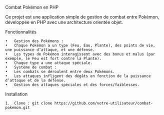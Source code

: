 Combat Pokémon en PHP

Ce projet est une application simple de gestion de combat entre Pokémon, développée en PHP avec une architecture orientée objet.

Fonctionnalités

	•	Gestion des Pokémons :
	•	Chaque Pokémon a un type (Feu, Eau, Plante), des points de vie, une puissance d’attaque, et une défense.
	•	Les types de Pokémon interagissent avec des bonus et malus (par exemple, le Feu est fort contre la Plante).
	•	Chaque type a une attaque spéciale.
	•	Système de combat :
	•	Les combats se déroulent entre deux Pokémons.
	•	Les attaques infligent des dégâts en fonction de la puissance d’attaque et de la défense.
	•	Gestion des attaques spéciales et des forces/faiblesses.
 Installation

	1.	Clone : git clone https://github.com/votre-utilisateur/combat-pokemon.git
